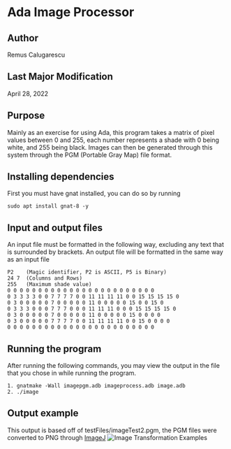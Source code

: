 # Ada Image Processor

## Author
Remus Calugarescu

## Last Major Modification
April 28, 2022

## Purpose
Mainly as an exercise for using Ada, this program takes a matrix of pixel values between 0 and 255, each number represents a shade with 0 being white, and 255 being black. Images can then be generated through this system through the PGM (Portable Gray Map) file format.

## Installing dependencies
First you must have gnat installed, you can do so by running
~~~~
sudo apt install gnat-8 -y
~~~~

## Input and output files
An input file must be formatted in the following way, excluding any text that is surrounded by brackets. An output file will be formatted in the same way as an input file
~~~~
P2    (Magic identifier, P2 is ASCII, P5 is Binary)
24 7  (Columns and Rows)
255   (Maximum shade value)
0 0 0 0 0 0 0 0 0 0 0 0 0 0 0 0 0 0 0 0 0 0 0 0
0 3 3 3 3 0 0 7 7 7 7 0 0 11 11 11 11 0 0 15 15 15 15 0
0 3 0 0 0 0 0 7 0 0 0 0 0 11 0 0 0 0 0 15 0 0 15 0
0 3 3 3 0 0 0 7 7 7 0 0 0 11 11 11 0 0 0 15 15 15 15 0
0 3 0 0 0 0 0 7 0 0 0 0 0 11 0 0 0 0 0 15 0 0 0 0
0 3 0 0 0 0 0 7 7 7 7 0 0 11 11 11 11 0 0 15 0 0 0 0
0 0 0 0 0 0 0 0 0 0 0 0 0 0 0 0 0 0 0 0 0 0 0 0
~~~~

## Running the program
After running the following commands, you may view the output in the file that you chose in while running the program.
~~~~
1. gnatmake -Wall imagepgm.adb imageprocess.adb image.adb 
2. ./image
~~~~

## Output example
This output is based off of testFiles/imageTest2.pgm, the PGM files were converted to PNG through [ImageJ](https://imagej.nih.gov/ij/download.html)
![Image Transformation Examples](https://i.imgur.com/9h4SvzK.png)
